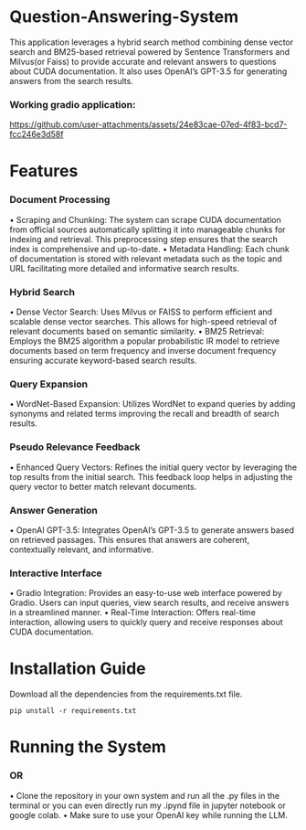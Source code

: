 # Question-Answering-System

This application leverages a hybrid search method combining dense vector search and BM25-based retrieval powered by Sentence Transformers and Milvus(or Faiss) to provide accurate and relevant answers to questions about CUDA documentation. It also uses OpenAI’s GPT-3.5 for generating answers from the search results.

### Working gradio application:

https://github.com/user-attachments/assets/24e83cae-07ed-4f83-bcd7-fcc246e3d58f


# Features

### Document Processing

•	Scraping and Chunking: The system can scrape CUDA documentation from official sources automatically splitting it into manageable chunks for indexing and retrieval. This preprocessing step ensures that the search index is comprehensive and up-to-date.
•	Metadata Handling: Each chunk of documentation is stored with relevant metadata such as the topic and URL facilitating more detailed and informative search results.



### Hybrid Search

•	Dense Vector Search: Uses Milvus or FAISS to perform efficient and scalable dense vector searches. This allows for high-speed retrieval of relevant documents based on semantic similarity.
•	BM25 Retrieval: Employs the BM25 algorithm a popular probabilistic IR model to retrieve documents based on term frequency and inverse document frequency ensuring accurate keyword-based search results.

### Query Expansion

•	WordNet-Based Expansion: Utilizes WordNet to expand queries by adding synonyms and related terms improving the recall and breadth of search results.

### Pseudo Relevance Feedback

•	Enhanced Query Vectors: Refines the initial query vector by leveraging the top results from the initial search. This feedback loop helps in adjusting the query vector to better match relevant documents.

### Answer Generation

•	OpenAI GPT-3.5: Integrates OpenAI’s GPT-3.5 to generate answers based on retrieved passages. This ensures that answers are coherent, contextually relevant, and informative.

### Interactive Interface

•	Gradio Integration: Provides an easy-to-use web interface powered by Gradio. Users can input queries, view search results, and receive answers in a streamlined manner.
•	Real-Time Interaction: Offers real-time interaction, allowing users to quickly query and receive responses about CUDA documentation.

# Installation Guide

Download all the dependencies from the requirements.txt file.
```
pip unstall -r requirements.txt
```
# Running the System

### OR


•	Clone the repository in your own system and run all the .py files in the terminal or you can even directly run my .ipynd file in jupyter notebook or google colab.
•	Make sure to use your OpenAI key while running the LLM.




